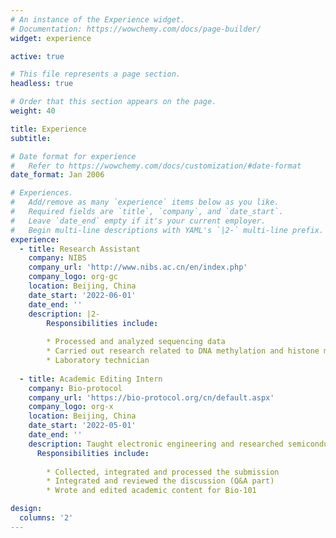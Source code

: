 ```yaml
---
# An instance of the Experience widget.
# Documentation: https://wowchemy.com/docs/page-builder/
widget: experience

active: true

# This file represents a page section.
headless: true

# Order that this section appears on the page.
weight: 40

title: Experience
subtitle:

# Date format for experience
#   Refer to https://wowchemy.com/docs/customization/#date-format
date_format: Jan 2006

# Experiences.
#   Add/remove as many `experience` items below as you like.
#   Required fields are `title`, `company`, and `date_start`.
#   Leave `date_end` empty if it's your current employer.
#   Begin multi-line descriptions with YAML's `|2-` multi-line prefix.
experience:
  - title: Research Assistant
    company: NIBS
    company_url: 'http://www.nibs.ac.cn/en/index.php'
    company_logo: org-gc
    location: Beijing, China
    date_start: '2022-06-01'
    date_end: ''
    description: |2-
        Responsibilities include:
        
        * Processed and analyzed sequencing data
        * Carried out research related to DNA methylation and histone modifications
        * Laboratory technician
        
  - title: Academic Editing Intern
    company: Bio-protocol
    company_url: 'https://bio-protocol.org/cn/default.aspx'
    company_logo: org-x
    location: Beijing, China
    date_start: '2022-05-01'
    date_end: ''
    description: Taught electronic engineering and researched semiconductor physics.
      Responsibilities include:
        
        * Collected, integrated and processed the submission
        * Integrated and reviewed the discussion (Q&A part)
        * Wrote and edited academic content for Bio-101

design:
  columns: '2'
---
```

